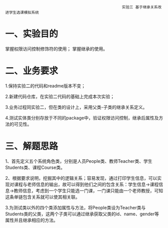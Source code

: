                                                        实验三 基于继承关系改进学生选课模拟系统
一、实验目的
====
掌握权限访问控制修饰符的使用；
掌握继承的使用。

二、业务要求
====
1.保持实验二的代码和readme版本不变；

2.新建代码仓库，在实验二代码的基础上完成本次实验；

3.业务过程同实验二，但在类的设计上，采用父类-子类的继承关系定义。

4.测试实体类分别存放于不同的package中，验证权限访问控制，继承后属性及方法的可见性。

三、解题思路
====
1、首先定义五个系统角色类，分别是人员People类、教师Teacher类、学生Students类、课程Course类。

2、根据要求说明，挖掘其中的逻辑关系；容易发现，通过打印学生信息，可以实现对课程与老师信息的输出，故可以得到他们之间的包含关系：学生信息→课程信息→教师信息，考虑到一个学生只能选一门课，一门课只能由一个老师教授，可知这条单链包含关系就可以使其相关联。

3.为测试类以外的四个类添加属性与方法，将People类设为Teacher类与Students类的父类，这两个子类可以通过继承获取父类的id、name、gender等属性并且继承相应的方法。
